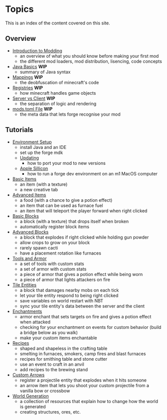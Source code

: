 # Topics 

This is an index of the content covered on this site.

## Overview

- [Introduction to Modding](intro)
    - an overview of what you should know before making your first mod
    - the different mod loaders, mod distribution, lisencing, code concepts
- [Java Basics](java-basics) **WIP**
    - summary of Java syntax 
- [Mappings](mappings) **WIP**
    - the deobfuscation of minecraft's code
- [Registries](registries) **WIP**
    - how minecraft handles game objects
- [Server vs Client](sides) **WIP**
    - the separation of logic and rendering
- [mods.toml File](mods-toml) **WIP**
    - the meta data that lets forge recognise your mod

## Tutorials 

- [Environment Setup](environment-setup)
    - install Java and an IDE
    - set up the forge mdk
    - [Updating](updating) 
        - how to port your mod to new versions
    - [Apple Sillicon](m1)
        - how to run a forge dev environment on an m1 MacOS computer 
- [Basic Items](basic-items)
    - an item (with a texture)
    - a new creative tab
- [Advanced Items](advanced-items)
    - a food (with a chance to give a potion effect)
    - an item that can be used as furnace fuel
    - an item that will teleport the player forward when right clicked
- [Basic Blocks](basic-blocks)
    - a block (with a texture) that drops itself when broken
    - automatically register block items
- [Advanced Blocks](advanced-blocks)
    - a block that explodes if right clicked while holding gun powder
    - allow crops to grow on your block
    - rarely spawn cacti 
    - have a placement rotation like furnaces
- [Tools and Armor](tools-armor)
    - a set of tools with custom stats 
    - a set of armor with custom stats
    - a piece of armor that gives a potion effect while being worn
    - a piece of armor that lights attackers on fire 
- [Tile Entities](tile-entities)
    - a block that damages nearby mobs on each tick
    - let your tile entity respond to being right clicked
    - save variables on world restart with NBT
    - sync your tile entity's data between the server and the client
- [Enchantments](enchantments)
    - armor enchant that sets targets on fire and gives a potion effect when attacked
    - checking for your enchantment on events for custom behavior (build a bridge below as you walk)
    - make your custom items enchantable 
- [Recipes](recipes)
    - shaped and shapeless in the crafting table
    - smelting in furnaces, smokers, camp fires and blast furnaces
    - recipes for smithing table and stone cutter
    - use an event to craft in an anvil
    - add recipes to the brewing stand
- [Custom Arrows](arrows)
    - register a projectile entity that explodes when it hits someone
    - an arrow item that lets you shoot your custom projectile from a vanilla bow or crossbow
- [World Generation](world-gen)
    - a collection of resources that explain how to change how the world is generated 
    - creating structures, ores, etc. 